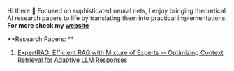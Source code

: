 Hi there 👋 Focused on sophisticated neural nets, I enjoy bringing theoretical AI research papers to life by translating them into practical implementations.
**For more check my [website](https://esmail-ibraheem.github.io/)** 

**Research Papers: **
1. [ExpertRAG: Efficient RAG with Mixture of Experts -- Optimizing Context Retrieval for Adaptive LLM Responses ](https://arxiv.org/abs/2504.08744)


<!--
**Esmail-ibraheem/Esmail-ibraheem** is a ✨ _special_ ✨ repository because its `README.md` (this file) appears on your GitHub profile.

Here are some ideas to get you started:

- 🔭 I’m currently working on ...
- 🌱 I’m currently learning ...
- 👯 I’m looking to collaborate on ...
- 🤔 I’m looking for help with ...
- 💬 Ask me about ...
- 📫 How to reach me: ...
- 😄 Pronouns: ...
- ⚡ Fun fact: ...
-->
